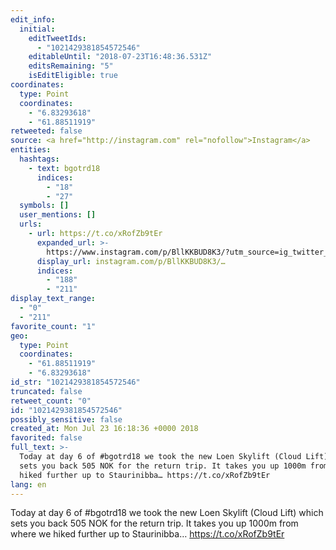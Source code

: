 ```yaml
---
edit_info:
  initial:
    editTweetIds:
      - "1021429381854572546"
    editableUntil: "2018-07-23T16:48:36.531Z"
    editsRemaining: "5"
    isEditEligible: true
coordinates:
  type: Point
  coordinates:
    - "6.83293618"
    - "61.88511919"
retweeted: false
source: <a href="http://instagram.com" rel="nofollow">Instagram</a>
entities:
  hashtags:
    - text: bgotrd18
      indices:
        - "18"
        - "27"
  symbols: []
  user_mentions: []
  urls:
    - url: https://t.co/xRofZb9tEr
      expanded_url: >-
        https://www.instagram.com/p/BllKKBUD8K3/?utm_source=ig_twitter_share&igshid=gbkdo0lhf6lq
      display_url: instagram.com/p/BllKKBUD8K3/…
      indices:
        - "188"
        - "211"
display_text_range:
  - "0"
  - "211"
favorite_count: "1"
geo:
  type: Point
  coordinates:
    - "61.88511919"
    - "6.83293618"
id_str: "1021429381854572546"
truncated: false
retweet_count: "0"
id: "1021429381854572546"
possibly_sensitive: false
created_at: Mon Jul 23 16:18:36 +0000 2018
favorited: false
full_text: >-
  Today at day 6 of #bgotrd18 we took the new Loen Skylift (Cloud Lift) which
  sets you back 505 NOK for the return trip. It takes you up 1000m from where we
  hiked further up to Staurinibba… https://t.co/xRofZb9tEr
lang: en
---
```


Today at day 6 of #bgotrd18 we took the new Loen Skylift (Cloud Lift) which sets
you back 505 NOK for the return trip. It takes you up 1000m from where we hiked
further up to Staurinibba… https://t.co/xRofZb9tEr
